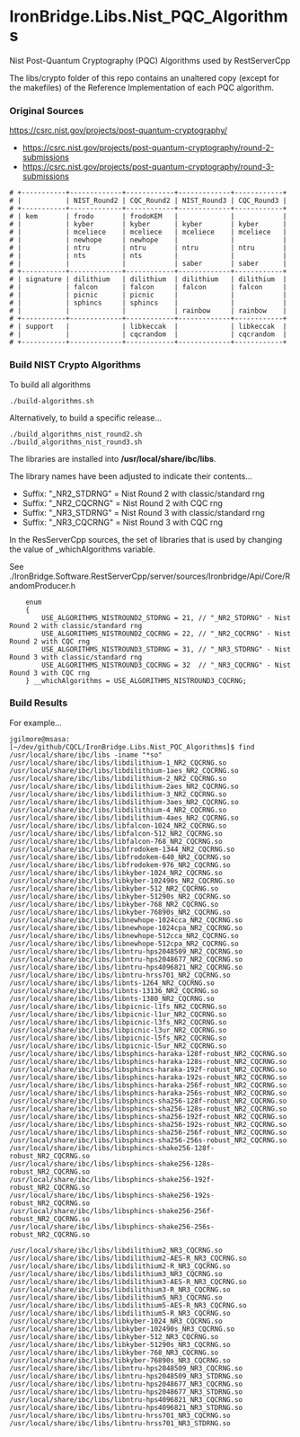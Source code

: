 # IronBridge.Libs.Nist_PQC_Algorithms
Nist Post-Quantum Cryptography (PQC) Algorithms used by RestServerCpp


The libs/crypto folder of this repo contains an unaltered copy (except for the
makefiles) of the Reference Implementation of each PQC algorithm.

### Original Sources

https://csrc.nist.gov/projects/post-quantum-cryptography/

* https://csrc.nist.gov/projects/post-quantum-cryptography/round-2-submissions
* https://csrc.nist.gov/projects/post-quantum-cryptography/round-3-submissions

```
# +-----------+-------------+------------+-------------+------------+
# |           | NIST_Round2 | CQC_Round2 | NIST_Round3 | CQC_Round3 |
# +-----------+-------------+------------+-------------+------------+
# | kem       | frodo       | frodoKEM   |             |            |
# |           | kyber       | kyber      | kyber       | kyber      |
# |           | mceliece    | mceliece   | mceliece    | mceliece   |
# |           | newhope     | newhope    |             |            |
# |           | ntru        | ntru       | ntru        | ntru       |
# |           | nts         | nts        |             |            |
# |           |             |            | saber       | saber      |
# +-----------+-------------+------------+-------------+------------+
# | signature | dilithium   | dilithium  | dilithium   | dilithium  |
# |           | falcon      | falcon     | falcon      | falcon     |
# |           | picnic      | picnic     |             |            |
# |           | sphincs     | sphincs    |             |            |
# |           |             |            | rainbow     | rainbow    |
# +-----------+-------------+------------+-------------+------------+
# | support   |             | libkeccak  |             | libkeccak  |
# |           |             | cqcrandom  |             | cqcrandom  |
# +-----------+-------------+------------+-------------+------------+
```

### Build NIST Crypto Algorithms

To build all algorithms 
```
./build-algorithms.sh
```

Alternatively, to build a specific release...
```
./build_algorithms_nist_round2.sh
./build_algorithms_nist_round3.sh
```

The libraries are installed into **/usr/local/share/ibc/libs**.

The library names have been adjusted to indicate their contents...

* Suffix: "_NR2_STDRNG" = Nist Round 2 with classic/standard rng
* Suffix: "_NR2_CQCRNG" = Nist Round 2 with CQC rng
* Suffix: "_NR3_STDRNG" = Nist Round 3 with classic/standard rng
* Suffix: "_NR3_CQCRNG" = Nist Round 3 with CQC rng


In the ResServerCpp sources, the set of libraries that is used by changing the value of _whichAlgorithms variable.

See ./IronBridge.Software.RestServerCpp/server/sources/Ironbridge/Api/Core/RandomProducer.h

```
    enum
    {
        USE_ALGORITHMS_NISTROUND2_STDRNG = 21, // "_NR2_STDRNG" - Nist Round 2 with classic/standard rng
        USE_ALGORITHMS_NISTROUND2_CQCRNG = 22, // "_NR2_CQCRNG" - Nist Round 2 with CQC rng
        USE_ALGORITHMS_NISTROUND3_STDRNG = 31, // "_NR3_STDRNG" - Nist Round 3 with classic/standard rng
        USE_ALGORITHMS_NISTROUND3_CQCRNG = 32  // "_NR3_CQCRNG" - Nist Round 3 with CQC rng
    } __whichAlgorithms = USE_ALGORITHMS_NISTROUND3_CQCRNG;
```

### Build Results

For example...

```
jgilmore@msasa:[~/dev/github/CQCL/IronBridge.Libs.Nist_PQC_Algorithms]$ find /usr/local/share/ibc/libs -iname "*so"
/usr/local/share/ibc/libs/libdilithium-1_NR2_CQCRNG.so
/usr/local/share/ibc/libs/libdilithium-1aes_NR2_CQCRNG.so
/usr/local/share/ibc/libs/libdilithium-2_NR2_CQCRNG.so
/usr/local/share/ibc/libs/libdilithium-2aes_NR2_CQCRNG.so
/usr/local/share/ibc/libs/libdilithium-3_NR2_CQCRNG.so
/usr/local/share/ibc/libs/libdilithium-3aes_NR2_CQCRNG.so
/usr/local/share/ibc/libs/libdilithium-4_NR2_CQCRNG.so
/usr/local/share/ibc/libs/libdilithium-4aes_NR2_CQCRNG.so
/usr/local/share/ibc/libs/libfalcon-1024_NR2_CQCRNG.so
/usr/local/share/ibc/libs/libfalcon-512_NR2_CQCRNG.so
/usr/local/share/ibc/libs/libfalcon-768_NR2_CQCRNG.so
/usr/local/share/ibc/libs/libfrodokem-1344_NR2_CQCRNG.so
/usr/local/share/ibc/libs/libfrodokem-640_NR2_CQCRNG.so
/usr/local/share/ibc/libs/libfrodokem-976_NR2_CQCRNG.so
/usr/local/share/ibc/libs/libkyber-1024_NR2_CQCRNG.so
/usr/local/share/ibc/libs/libkyber-102490s_NR2_CQCRNG.so
/usr/local/share/ibc/libs/libkyber-512_NR2_CQCRNG.so
/usr/local/share/ibc/libs/libkyber-51290s_NR2_CQCRNG.so
/usr/local/share/ibc/libs/libkyber-768_NR2_CQCRNG.so
/usr/local/share/ibc/libs/libkyber-76890s_NR2_CQCRNG.so
/usr/local/share/ibc/libs/libnewhope-1024cca_NR2_CQCRNG.so
/usr/local/share/ibc/libs/libnewhope-1024cpa_NR2_CQCRNG.so
/usr/local/share/ibc/libs/libnewhope-512cca_NR2_CQCRNG.so
/usr/local/share/ibc/libs/libnewhope-512cpa_NR2_CQCRNG.so
/usr/local/share/ibc/libs/libntru-hps2048509_NR2_CQCRNG.so
/usr/local/share/ibc/libs/libntru-hps2048677_NR2_CQCRNG.so
/usr/local/share/ibc/libs/libntru-hps4096821_NR2_CQCRNG.so
/usr/local/share/ibc/libs/libntru-hrss701_NR2_CQCRNG.so
/usr/local/share/ibc/libs/libnts-1264_NR2_CQCRNG.so
/usr/local/share/ibc/libs/libnts-13136_NR2_CQCRNG.so
/usr/local/share/ibc/libs/libnts-1380_NR2_CQCRNG.so
/usr/local/share/ibc/libs/libpicnic-l1fs_NR2_CQCRNG.so
/usr/local/share/ibc/libs/libpicnic-l1ur_NR2_CQCRNG.so
/usr/local/share/ibc/libs/libpicnic-l3fs_NR2_CQCRNG.so
/usr/local/share/ibc/libs/libpicnic-l3ur_NR2_CQCRNG.so
/usr/local/share/ibc/libs/libpicnic-l5fs_NR2_CQCRNG.so
/usr/local/share/ibc/libs/libpicnic-l5ur_NR2_CQCRNG.so
/usr/local/share/ibc/libs/libsphincs-haraka-128f-robust_NR2_CQCRNG.so
/usr/local/share/ibc/libs/libsphincs-haraka-128s-robust_NR2_CQCRNG.so
/usr/local/share/ibc/libs/libsphincs-haraka-192f-robust_NR2_CQCRNG.so
/usr/local/share/ibc/libs/libsphincs-haraka-192s-robust_NR2_CQCRNG.so
/usr/local/share/ibc/libs/libsphincs-haraka-256f-robust_NR2_CQCRNG.so
/usr/local/share/ibc/libs/libsphincs-haraka-256s-robust_NR2_CQCRNG.so
/usr/local/share/ibc/libs/libsphincs-sha256-128f-robust_NR2_CQCRNG.so
/usr/local/share/ibc/libs/libsphincs-sha256-128s-robust_NR2_CQCRNG.so
/usr/local/share/ibc/libs/libsphincs-sha256-192f-robust_NR2_CQCRNG.so
/usr/local/share/ibc/libs/libsphincs-sha256-192s-robust_NR2_CQCRNG.so
/usr/local/share/ibc/libs/libsphincs-sha256-256f-robust_NR2_CQCRNG.so
/usr/local/share/ibc/libs/libsphincs-sha256-256s-robust_NR2_CQCRNG.so
/usr/local/share/ibc/libs/libsphincs-shake256-128f-robust_NR2_CQCRNG.so
/usr/local/share/ibc/libs/libsphincs-shake256-128s-robust_NR2_CQCRNG.so
/usr/local/share/ibc/libs/libsphincs-shake256-192f-robust_NR2_CQCRNG.so
/usr/local/share/ibc/libs/libsphincs-shake256-192s-robust_NR2_CQCRNG.so
/usr/local/share/ibc/libs/libsphincs-shake256-256f-robust_NR2_CQCRNG.so
/usr/local/share/ibc/libs/libsphincs-shake256-256s-robust_NR2_CQCRNG.so

/usr/local/share/ibc/libs/libdilithium2_NR3_CQCRNG.so
/usr/local/share/ibc/libs/libdilithium2-AES-R_NR3_CQCRNG.so
/usr/local/share/ibc/libs/libdilithium2-R_NR3_CQCRNG.so
/usr/local/share/ibc/libs/libdilithium3_NR3_CQCRNG.so
/usr/local/share/ibc/libs/libdilithium3-AES-R_NR3_CQCRNG.so
/usr/local/share/ibc/libs/libdilithium3-R_NR3_CQCRNG.so
/usr/local/share/ibc/libs/libdilithium5_NR3_CQCRNG.so
/usr/local/share/ibc/libs/libdilithium5-AES-R_NR3_CQCRNG.so
/usr/local/share/ibc/libs/libdilithium5-R_NR3_CQCRNG.so
/usr/local/share/ibc/libs/libkyber-1024_NR3_CQCRNG.so
/usr/local/share/ibc/libs/libkyber-102490s_NR3_CQCRNG.so
/usr/local/share/ibc/libs/libkyber-512_NR3_CQCRNG.so
/usr/local/share/ibc/libs/libkyber-51290s_NR3_CQCRNG.so
/usr/local/share/ibc/libs/libkyber-768_NR3_CQCRNG.so
/usr/local/share/ibc/libs/libkyber-76890s_NR3_CQCRNG.so
/usr/local/share/ibc/libs/libntru-hps2048509_NR3_CQCRNG.so
/usr/local/share/ibc/libs/libntru-hps2048509_NR3_STDRNG.so
/usr/local/share/ibc/libs/libntru-hps2048677_NR3_CQCRNG.so
/usr/local/share/ibc/libs/libntru-hps2048677_NR3_STDRNG.so
/usr/local/share/ibc/libs/libntru-hps4096821_NR3_CQCRNG.so
/usr/local/share/ibc/libs/libntru-hps4096821_NR3_STDRNG.so
/usr/local/share/ibc/libs/libntru-hrss701_NR3_CQCRNG.so
/usr/local/share/ibc/libs/libntru-hrss701_NR3_STDRNG.so

```
